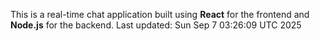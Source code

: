 This is a real-time chat application built using **React** for the frontend and **Node.js** for the backend.
Last updated: Sun Sep  7 03:26:09 UTC 2025
